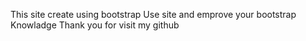 This site create using bootstrap 
Use  site  and emprove your bootstrap Knowladge
Thank you for visit my github
